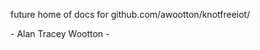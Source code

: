 

future home of docs for github.com/awootton/knotfreeiot/



<div id="atwcontainer" >
<canvas id="myCanvas" width="1500" height="1500"></canvas>
</div>

<div id = "atwheader" >
- Alan Tracey Wootton -
</div>


<script type="text/javascript" src="/iotvis.js"></script>

<!-- <div id="commento"></div>
<script src="https://cdn.commento.io/js/commento.js"></script> -->
